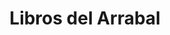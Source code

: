 ---
title: "Libros del Arrabal"
url: /ciudad-autonoma-de-buenos-aires/libros-del-arrabal/
shop: Bücher
---